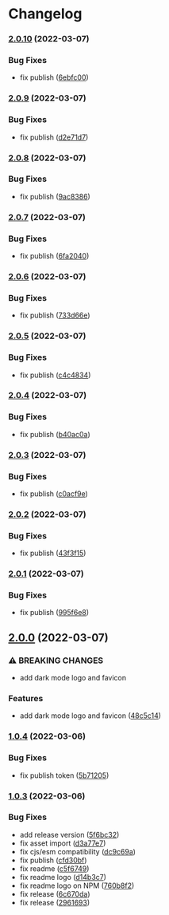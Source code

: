 # Changelog

### [2.0.10](https://github.com/spear-ai/logo/compare/logo-v2.0.9...logo-v2.0.10) (2022-03-07)


### Bug Fixes

* fix publish ([6ebfc00](https://github.com/spear-ai/logo/commit/6ebfc00153381c8f0472cbd28a96c948e66088dc))

### [2.0.9](https://github.com/spear-ai/logo/compare/logo-v2.0.8...logo-v2.0.9) (2022-03-07)


### Bug Fixes

* fix publish ([d2e71d7](https://github.com/spear-ai/logo/commit/d2e71d73cc5f35a4d5ed77eab3f06f373195c547))

### [2.0.8](https://github.com/spear-ai/logo/compare/logo-v2.0.7...logo-v2.0.8) (2022-03-07)


### Bug Fixes

* fix publish ([9ac8386](https://github.com/spear-ai/logo/commit/9ac838678e5d21971acb80e7b04834283255ab5b))

### [2.0.7](https://github.com/spear-ai/logo/compare/logo-v2.0.6...logo-v2.0.7) (2022-03-07)


### Bug Fixes

* fix publish ([6fa2040](https://github.com/spear-ai/logo/commit/6fa2040d93adfeb8858733a4b06a446916e5543a))

### [2.0.6](https://github.com/spear-ai/logo/compare/logo-v2.0.5...logo-v2.0.6) (2022-03-07)


### Bug Fixes

* fix publish ([733d66e](https://github.com/spear-ai/logo/commit/733d66e9992bd01c6f10d6378307e5778ff58f25))

### [2.0.5](https://github.com/spear-ai/logo/compare/logo-v2.0.4...logo-v2.0.5) (2022-03-07)


### Bug Fixes

* fix publish ([c4c4834](https://github.com/spear-ai/logo/commit/c4c4834c476e31d3ad5c4e24c743ef00f8782299))

### [2.0.4](https://github.com/spear-ai/logo/compare/logo-v2.0.3...logo-v2.0.4) (2022-03-07)


### Bug Fixes

* fix publish ([b40ac0a](https://github.com/spear-ai/logo/commit/b40ac0afc9c8cfa9e2389f41bab9b28555e0e351))

### [2.0.3](https://github.com/spear-ai/logo/compare/logo-v2.0.2...logo-v2.0.3) (2022-03-07)


### Bug Fixes

* fix publish ([c0acf9e](https://github.com/spear-ai/logo/commit/c0acf9e65797d69d504da4dbc1182a937d0e77f5))

### [2.0.2](https://github.com/spear-ai/logo/compare/logo-v2.0.1...logo-v2.0.2) (2022-03-07)


### Bug Fixes

* fix publish ([43f3f15](https://github.com/spear-ai/logo/commit/43f3f15859d9502f0a19d0c1a6e77a6a118cbe36))

### [2.0.1](https://github.com/spear-ai/logo/compare/logo-v2.0.0...logo-v2.0.1) (2022-03-07)


### Bug Fixes

* fix publish ([995f6e8](https://github.com/spear-ai/logo/commit/995f6e8bf1f9d7228e94fc8c24466079dcd2ba66))

## [2.0.0](https://github.com/spear-ai/logo/compare/logo-v1.0.4...logo-v2.0.0) (2022-03-07)


### ⚠ BREAKING CHANGES

* add dark mode logo and favicon

### Features

* add dark mode logo and favicon ([48c5c14](https://github.com/spear-ai/logo/commit/48c5c144c1b601524cc0c3ec09394ec4e07efa71))

### [1.0.4](https://github.com/spear-ai/logo/compare/logo-v1.0.3...logo-v1.0.4) (2022-03-06)


### Bug Fixes

* fix publish token ([5b71205](https://github.com/spear-ai/logo/commit/5b71205094831f3c0a2f53e9e1886aea52876164))

### [1.0.3](https://github.com/spear-ai/logo/compare/logo-v1.0.2...logo-v1.0.3) (2022-03-06)


### Bug Fixes

* add release version ([5f6bc32](https://github.com/spear-ai/logo/commit/5f6bc3294ceab387b38a09a4ad0bdf40f9cc6ef8))
* fix asset import ([d3a77e7](https://github.com/spear-ai/logo/commit/d3a77e7e50cae650cb2714d962dfc537da2c11a4))
* fix cjs/esm compatibility ([dc9c69a](https://github.com/spear-ai/logo/commit/dc9c69a6c8649f78b685ea73597a955d9b4003ad))
* fix publish ([cfd30bf](https://github.com/spear-ai/logo/commit/cfd30bf0be80ba1a0833c384dc85d1bcbfad3712))
* fix readme ([c5f6749](https://github.com/spear-ai/logo/commit/c5f67496239808283956e6b7fb759dcc919382c9))
* fix readme logo ([d14b3c7](https://github.com/spear-ai/logo/commit/d14b3c74bb77cd75ec7736a6902f81d521b34261))
* fix readme logo on NPM ([760b8f2](https://github.com/spear-ai/logo/commit/760b8f2be7f1e86a15a66c237ccab700bed76c13))
* fix release ([6c670da](https://github.com/spear-ai/logo/commit/6c670da0026d252259a162eb08e2b7006b575049))
* fix release ([2961693](https://github.com/spear-ai/logo/commit/2961693af9a59f3e0598b6bf7ad0411ef833264c))
